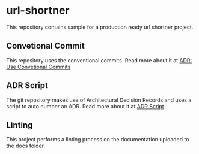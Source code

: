 # url-shortner

This repository contains sample for a production ready url shortner project.

## Convetional Commit

This repository uses the conventional commits. Read more about it at [ADR: Use Convetional Commits](docs/adrs/0001-use-conventional-commits.md)

## ADR Script

The git repository makes use of Architectural Decision Records and uses a script to auto number an ADR. Read more about it at [ADR Script](/docs/adr_readme.md)

## Linting

This project performs a linting process on the documentation uploaded to the docs folder.
